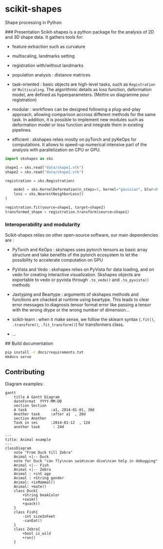 # scikit-shapes
Shape processing in Python.

### Presentation
Scikit-shapes is a python package for the analysis of 2D and 3D shape data. It gathers tools for:

- feature extraction such as curvature
- multiscaling, landmarks setting
- registration with/without landmarks
- population analysis : distance matrices




- task-oriented : basic objects are high-level tasks, such as `Registration` or `Multiscaling`. The algorithmic details as loss function, deformation model, are defined as hyperparameters. (Mettre un diagramme pour registration)

- modular : workflows can be designed following a plug-and-play approach, allowing comparison accross different methods for the same task. In addition, it is possible to implement new modules such as deformation model or loss function and integrate them in existing pipelines.

- efficient : skshapes relies mostly on pyTorch and pyKeOps for computations. It allows to speed-up numerical intensive part of the analysis with parallelization on CPU or GPU.

```python
import skshapes as sks

shape1 = sks.read("data/shape1.vtk")
shape2 = sks.read("data/shape2.vtk")

registration = sks.Registration(

    model = sks.KernelDeformation(n_steps=5, kernel="gaussian", blur=0.5)
    loss = sks.NearestNeighborLoss()
)

registration.fit(source=shape1, target=shape2)
transformed_shape = registration.transform(source=shape1)

```


### Interoperability and modularity

Scikit-shapes relies on other open-source software, our main dependencies are :
- PyTorch and KeOps : skshapes uses pytorch tensors as basic array structure and take benefits of the pytorch ecosystem to let the possibility to accelerate computation on GPU
- PyVista and Vedo : skshapes relies on PyVista for data loading, and on vedo for creating interactive visualization. Skshapes objects are exportable to vedo or pyvista through `.to_vedo()` and `.to_pyvista()` methods
- Jaxtyping and Beartype : arguments of skshapes methods and functions are chacked at runtime using beartype. This leads to clear error messages to diagnosis tensor format error like passing a tensor with the wrong dtype or the wrong number of dimension...

- scikit-learn : when it make sense, we follow the sklearn syntax (`.fit()`, `.transform()`, `.fit_transform()`) for transformers class.
- ...

## Build documentation

```bash
pip install -r docs/requirements.txt
mkdocs serve
```

## Contributing


Diagram examples:

```mermaid
gantt
    title A Gantt Diagram
    dateFormat  YYYY-MM-DD
    section Section
    A task           :a1, 2014-01-01, 30d
    Another task     :after a1  , 20d
    section Another
    Task in sec      :2014-01-12  , 12d
    another task      : 24d
```

```mermaid
---
title: Animal example
---
classDiagram
    note "From Duck till Zebra"
    Animal <|-- Duck
    note for Duck "can fly\ncan swim\ncan dive\ncan help in debugging"
    Animal <|-- Fish
    Animal <|-- Zebra
    Animal : +int age
    Animal : +String gender
    Animal: +isMammal()
    Animal: +mate()
    class Duck{
        +String beakColor
        +swim()
        +quack()
    }
    class Fish{
        -int sizeInFeet
        -canEat()
    }
    class Zebra{
        +bool is_wild
        +run()
    }
```
